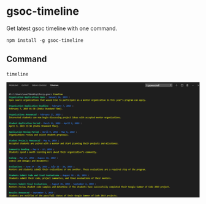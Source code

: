 # gsoc-timeline
Get latest gsoc timeline with one command.

```
npm install -g gsoc-timeline
```

## Command
```
timeline
```


![demo](https://github.com/Marvin9/gsoc-timeline/blob/master/demo.png)
